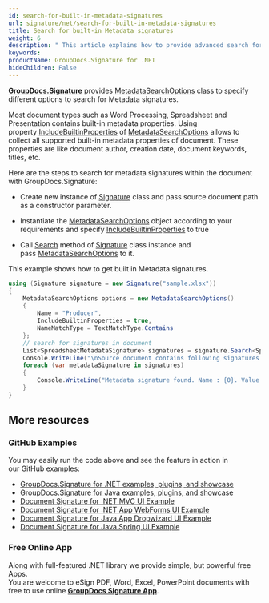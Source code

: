```yaml
---
id: search-for-built-in-metadata-signatures
url: signature/net/search-for-built-in-metadata-signatures
title: Search for built-in Metadata signatures
weight: 6
description: " This article explains how to provide advanced search for metadata electronic signatures with GroupDocs.Signature API."
keywords: 
productName: GroupDocs.Signature for .NET
hideChildren: False
---
```

[**GroupDocs.Signature**](https://products.groupdocs.com/signature/net) provides [MetadataSearchOptions](https://apireference.groupdocs.com/net/signature/groupdocs.signature.options/metadatasearchoptions) class to specify different options to search for Metadata signatures.

Most document types such as Word Processing, Spreadsheet and Presentation contains built-in metadata properties. Using property [IncludeBuiltinProperties](https://apireference.groupdocs.com/net/signature/groupdocs.signature.options/metadatasearchoptions/properties/includebuiltinproperties) of [MetadataSearchOptions](https://apireference.groupdocs.com/net/signature/groupdocs.signature.options/metadatasearchoptions) allows to collect all supported built-in metadata properties of document. These properties are like document author, creation date, document keywords, titles, etc.

Here are the steps to search for metadata signatures within the document with GroupDocs.Signature:

*   Create new instance of [Signature](https://apireference.groupdocs.com/net/signature/groupdocs.signature/signature) class and pass source document path as a constructor parameter.
    
*   Instantiate the [MetadataSearchOptions](https://apireference.groupdocs.com/net/signature/groupdocs.signature.options/metadatasearchoptions) object according to your requirements and specify [IncludeBuiltinProperties](https://apireference.groupdocs.com/net/signature/groupdocs.signature.options/metadatasearchoptions/properties/includebuiltinproperties) to true  
    
*   Call [Search](https://apireference.groupdocs.com/net/signature/groupdocs.signature/signature/methods/search/_1) method of [Signature](https://apireference.groupdocs.com/net/signature/groupdocs.signature/signature) class instance and pass [MetadataSearchOptions](https://apireference.groupdocs.com/net/signature/groupdocs.signature.options/metadatasearchoptions) to it.   
      
    

This example shows how to get built in Metadata signatures.

```csharp
using (Signature signature = new Signature("sample.xlsx"))
{
    MetadataSearchOptions options = new MetadataSearchOptions()
    {
        Name = "Producer",
        IncludeBuiltinProperties = true,
        NameMatchType = TextMatchType.Contains
    };
    // search for signatures in document
    List<SpreadsheetMetadataSignature> signatures = signature.Search<SpreadsheetMetadataSignature>(options);
    Console.WriteLine("\nSource document contains following signatures.");
    foreach (var metadataSignature in signatures)
    {
        Console.WriteLine("Metadata signature found. Name : {0}. Value: {1}", metadataSignature.Name, metadataSignature.Value);
    }
}
```

## More resources
### GitHub Examples
You may easily run the code above and see the feature in action in our GitHub examples:
*   [GroupDocs.Signature for .NET examples, plugins, and showcase](https://github.com/groupdocs-signature/GroupDocs.Signature-for-.NET)    
*   [GroupDocs.Signature for Java examples, plugins, and showcase](https://github.com/groupdocs-signature/GroupDocs.Signature-for-Java)    
*   [Document Signature for .NET MVC UI Example](https://github.com/groupdocs-signature/GroupDocs.Signature-for-.NET-MVC)     
*   [Document Signature for .NET App WebForms UI Example](https://github.com/groupdocs-signature/GroupDocs.Signature-for-.NET-WebForms)    
*   [Document Signature for Java App Dropwizard UI Example](https://github.com/groupdocs-signature/GroupDocs.Signature-for-Java-Dropwizard)    
*   [Document Signature for Java Spring UI Example](https://github.com/groupdocs-signature/GroupDocs.Signature-for-Java-Spring)    

### Free Online App 
Along with full-featured .NET library we provide simple, but powerful free Apps.  
You are welcome to eSign PDF, Word, Excel, PowerPoint documents with free to use online **[GroupDocs Signature App](https://products.groupdocs.app/signature)**.